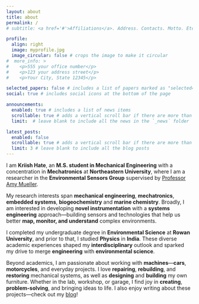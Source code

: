 ```yaml
---
layout: about
title: about
permalink: /
# subtitle: <a href='#'>Affiliations</a>. Address. Contacts. Motto. Etc.

profile:
  align: right
  image: myprofile.jpg
  image_circular: false # crops the image to make it circular
#  more_info: >
#    <p>555 your office number</p>
#    <p>123 your address street</p>
#    <p>Your City, State 12345</p>

selected_papers: false # includes a list of papers marked as "selected={true}"
social: true # includes social icons at the bottom of the page

announcements:
  enabled: true # includes a list of news items
  scrollable: true # adds a vertical scroll bar if there are more than 3 news items
  limit:  # leave blank to include all the news in the `_news` folder

latest_posts:
  enabled: false
  scrollable: true # adds a vertical scroll bar if there are more than 3 new posts items
  limit: 3 # leave blank to include all the blog posts
---
```


I am **Kriish Hate**, an **M.S. student in Mechanical Engineering** with a concentration in **Mechatronics** at **Northeastern University**, where I am a researcher in the **Environmental Sensors Group** supervised by [Professor Amy Mueller](https://coe.northeastern.edu/people/mueller-amy/).

My research interests span **mechanical engineering**, **mechatronics**, **embedded systems**, **biogeochemistry** and **marine chemistry**. Broadly, I am interested in developing **novel instrumentation** with a **systems engineering** approach—building sensors and technologies that help us better **map, monitor, and understand** complex environments.

I completed my undergraduate degree in **Environmental Science** at **Rowan University**, and prior to that, I studied **Physics** in **India**. These diverse academic experiences shaped my **interdisciplinary** outlook and sparked my drive to merge **engineering** with **environmental science**.

Beyond academics, I am passionate about working with **machines**—**cars**, **motorcycles**, and everyday projects. I love **repairing**, **rebuilding**, and **restoring** mechanical systems, as well as **designing** and **building** my own furniture. Whether in the lab, workshop, or garage, I find joy in **creating**, **problem-solving**, and bringing ideas to life. I also enjoy writing about these projects—check out my [blog](https://kriishahate.github.io/Kriish-Blog/)!


